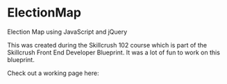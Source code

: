 # ElectionMap
Election Map using JavaScript and jQuery

This was created during the Skillcrush 102 course which is part of the Skillcrush Front End Developer Blueprint. It was a lot of fun to work on this blueprint.

Check out a working page here: 
